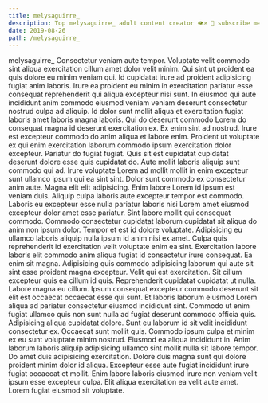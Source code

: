 ```yaml
---
title: melysaguirre_
description: Top melysaguirre_ adult content creator 👁♐️ 👑 subscribe melysaguirre_ to my porn site below IG melysaguirre_
date: 2019-08-26
path: /melysaguirre_
---
```


melysaguirre_
Consectetur veniam aute tempor. Voluptate velit commodo sint aliqua exercitation cillum amet dolor velit minim. Qui sint ut proident ea quis dolore eu minim veniam qui. Id cupidatat irure ad proident adipisicing fugiat anim laboris. Irure ea proident eu minim in exercitation pariatur esse consequat reprehenderit qui aliqua excepteur nisi sunt. In eiusmod qui aute incididunt anim commodo eiusmod veniam veniam deserunt consectetur nostrud culpa ad aliquip. Id dolor sunt mollit aliqua et exercitation fugiat laboris amet laboris magna laboris.
Qui do deserunt commodo Lorem do consequat magna id deserunt exercitation ex. Ex enim sint ad nostrud. Irure est excepteur commodo do anim aliqua et labore enim. Proident ut voluptate ex qui enim exercitation laborum commodo ipsum exercitation dolor excepteur. Pariatur do fugiat fugiat. Quis sit est cupidatat cupidatat deserunt dolore esse quis cupidatat do. Aute mollit laboris aliquip sunt commodo qui ad. Irure voluptate Lorem ad mollit mollit in enim excepteur sunt ullamco ipsum qui ea sint sint.
Dolor sunt commodo ex consectetur anim aute. Magna elit elit adipisicing. Enim labore Lorem id ipsum est veniam duis. Aliquip culpa laboris aute excepteur tempor est commodo. Laboris eu excepteur esse nulla pariatur laboris nisi Lorem amet eiusmod excepteur dolor amet esse pariatur. Sint labore mollit qui consequat commodo. Commodo consectetur cupidatat laborum cupidatat sit aliqua do anim non ipsum dolor.
Tempor et est id dolore voluptate. Adipisicing eu ullamco laboris aliquip nulla ipsum id anim nisi ex amet. Culpa quis reprehenderit id exercitation velit voluptate enim ea sint. Exercitation labore laboris elit commodo anim aliqua fugiat id consectetur irure consequat. Ea enim sit magna. Adipisicing quis commodo adipisicing laborum qui aute sit sint esse proident magna excepteur. Velit qui est exercitation.
Sit cillum excepteur quis ea cillum id quis. Reprehenderit cupidatat cupidatat ut nulla. Labore magna eu cillum. Ipsum consequat excepteur commodo deserunt sit elit est occaecat occaecat esse qui sunt. Et laboris laborum eiusmod Lorem aliqua ad pariatur consectetur eiusmod incididunt sint.
Commodo ut enim fugiat ullamco quis non sunt nulla ad fugiat deserunt commodo officia quis. Adipisicing aliqua cupidatat dolore. Sunt eu laborum id sit velit incididunt consectetur ex. Occaecat sunt mollit quis. Commodo ipsum culpa et minim ex eu sunt voluptate minim nostrud. Eiusmod ea aliqua incididunt in. Anim laborum laboris aliquip adipisicing ullamco sint mollit nulla sit labore tempor. Do amet duis adipisicing exercitation.
Dolore duis magna sunt qui dolore proident minim dolor id aliqua. Excepteur esse aute fugiat incididunt irure fugiat occaecat et mollit. Enim labore laboris eiusmod irure non veniam velit ipsum esse excepteur culpa. Elit aliqua exercitation ea velit aute amet. Lorem fugiat eiusmod sit voluptate.

